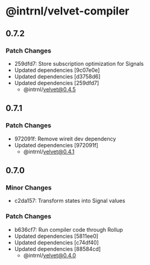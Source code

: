 # @intrnl/velvet-compiler

## 0.7.2

### Patch Changes

- 259dfd7: Store subscription optimization for Signals
- Updated dependencies [9c07e0e]
- Updated dependencies [d3758d6]
- Updated dependencies [259dfd7]
  - @intrnl/velvet@0.4.5

## 0.7.1

### Patch Changes

- 972091f: Remove wireit dev dependency
- Updated dependencies [972091f]
  - @intrnl/velvet@0.4.1

## 0.7.0

### Minor Changes

- c2da157: Transform states into Signal values

### Patch Changes

- b636cf7: Run compiler code through Rollup
- Updated dependencies [5811ee0]
- Updated dependencies [c74df40]
- Updated dependencies [88584cd]
  - @intrnl/velvet@0.4.0
